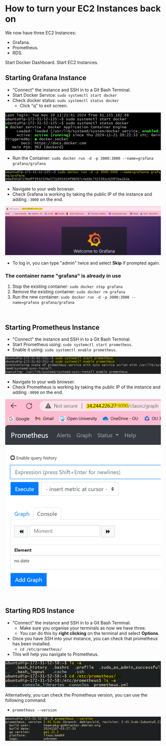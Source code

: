 

# How to turn your EC2 Instances back on
We now have three EC2 Instances:
* Grafana.
* Prometheus.
* RDS.

Start Docker Dashboard. 
Start EC2 Instances. 

## Starting Grafana Instance
* "Connect" the instance and SSH in to a Git Bash Terminal. 
* Start Docker Service: `sudo systemctl start docker`
* Check docker status: `sudo systemctl status docker`
  * Click "q" to exit screen.

![alt text](./grafana-images/image-29.png)

* Run the Container: `sudo docker run -d -p 3000:3000 --name=grafana grafana/grafana`

![alt text](./grafana-images/image-30.png)
 
* Navigate to your web browser. 
* Check Grafana is working by taking the public IP of the instance and adding `:3000` on the end.

![alt text](./grafana-images/image-31.png)

* To log in, you can type "admin" twice and select **Skip** if prompted again. 

### The container name "grafana" is already in use
1. Stop the existing container: `sudo docker stop grafana`
2. Remove the existing container: `sudo docker rm grafana`
3. Run the new container: `sudo docker run -d -p 3000:3000 --name=grafana grafana/grafana`

<br>

## Starting Prometheus Instance
* "Connect" the instance and SSH in to a Git Bash Terminal. 
* Start Prometheus using: `sudo systemctl start prometheus`.
* Enable it using: `sudo systemctl enable prometheus`.

![alt text](./grafana-images/image-32.png)

* Navigate to your web browser. 
* Check Prometheus is working by taking the public IP of the instance and adding `:9090` on the end.

![alt text](./grafana-images/image-33.png)

<br>

## Starting RDS Instance
* "Connect" the instance and SSH in to a Git Bash Terminal. 
  * Make sure you organise your terminals as now we have three.
  * You can do this by **right clicking** on the terminal and select **Options**. 
* Once you have SSH into your instance, you can check that prometheus has been installed.
  * `cd /etc/prometheus/`
* This will help you navigate to Prometheus.

![alt text](./grafana-images/image-34.png)

Alternatively, you can check the Prometheus version, you can use the following command:
* `prometheus --version`

![alt text](./grafana-images/image-35.png)

<br>
